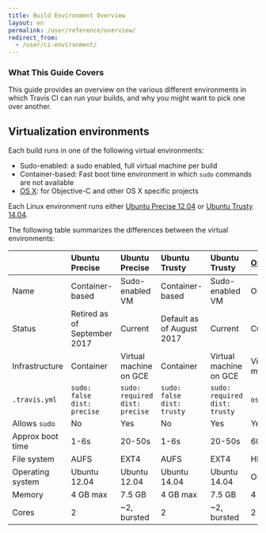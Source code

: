 ```yaml
---
title: Build Environment Overview
layout: en
permalink: /user/reference/overview/
redirect_from:
  - /user/ci-environment/
---
```


### What This Guide Covers

This guide provides an overview on the various different environments in which
Travis CI can run your builds, and why you might want to pick one over another.

<div id="toc"></div>

## Virtualization environments

Each build runs in one of the following virtual environments:

- Sudo-enabled: a sudo enabled, full virtual machine per build
- Container-based: Fast boot time environment in which `sudo` commands are not available
- [OS X](/user/reference/osx/): for Objective-C and other OS X specific projects

Each Linux environment runs either [Ubuntu Precise 12.04](/user/reference/precise/) or [Ubuntu Trusty 14.04](/user/reference/trusty/).

The following table summarizes the differences between the virtual environments:

|                  | Ubuntu Precise                     | Ubuntu Precise                        | Ubuntu Trusty                     | Ubuntu Trusty                        | [OS X](/user/reference/osx/) |
|:-----------------|:-----------------------------------|:--------------------------------------|:----------------------------------|:-------------------------------------|:-----------------------------|
| Name             | Container-based                    | Sudo-enabled VM                       | Container-based                   | Sudo-enabled VM                      | OS X                         |
| Status           | Retired as of September 2017       | Current                               | Default as of August 2017         | Current                              | Current                      |
| Infrastructure   | Container                          | Virtual machine on GCE                | Container                         | Virtual machine on GCE               | Virtual machine              |
| `.travis.yml`    | `sudo: false` <br> `dist: precise` | `sudo: required` <br> `dist: precise` | `sudo: false` <br> `dist: trusty` | `sudo: required` <br> `dist: trusty` | `os: osx`                    |
| Allows `sudo`    | No                                 | Yes                                   | No                                | Yes                                  | Yes                          |
| Approx boot time | 1-6s                               | 20-50s                                | 1-6s                              | 20-50s                               | 60-90s                       |
| File system      | AUFS                               | EXT4                                  | AUFS                              | EXT4                                 | HFS+                         |
| Operating system | Ubuntu 12.04                       | Ubuntu 12.04                          | Ubuntu 14.04                      | Ubuntu 14.04                         | OS X                         |
| Memory           | 4 GB max                           | 7.5 GB                                | 4 GB max                          | 7.5 GB                               | 4 GB                         |
| Cores            | 2                                  | ~2, bursted                           | 2                                 | ~2, bursted                          | 2                            |
